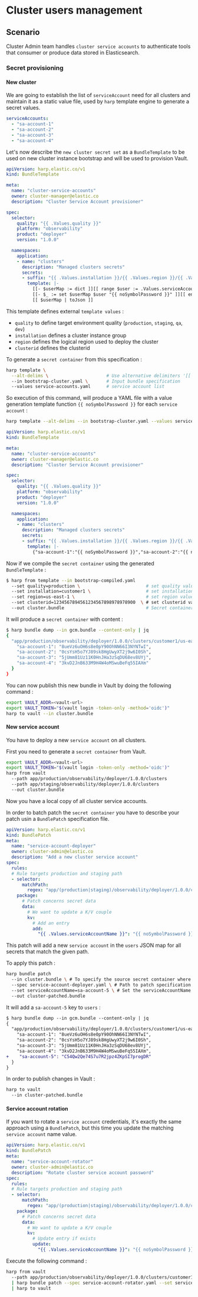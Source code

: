 # Cluster users management

## Scenario

Cluster Admin team handles `cluster service accounts` to authenticate tools that
consumer or produce data stored in Elasticsearch.

### Secret provisioning

#### New cluster

We are going to establish the list of `serviceAccount` need for all clusters
and maintain it as a static value file, used by `harp` template engine to
generate a secret values.

[embedmd]:# (service-accounts.yaml)
```yaml
serviceAccounts:
  - "sa-account-1"
  - "sa-account-2"
  - "sa-account-3"
  - "sa-account-4"

```

Let's now describe the `new cluster secret set` as a `BundleTemplate` to be
used on new cluster instance bootstrap and will be used to provision Vault.

[embedmd]:# (bootstrap-cluster.yaml)
```yaml
apiVersion: harp.elastic.co/v1
kind: BundleTemplate

meta:
  name: "cluster-service-accounts"
  owner: cluster-manager@elastic.co
  description: "Cluster Service Account provisioner"

spec:
  selector:
    quality: "{{ .Values.quality }}"
    platform: "observability"
    product: "deployer"
    version: "1.0.0"

  namespaces:
    application:
    - name: "clusters"
      description: "Managed clusters secrets"
      secrets:
      - suffix: "{{ .Values.installation }}/{{ .Values.region }}/{{ .Values.clusterid }}/users"
        template: |-
          [[- $userMap := dict ]][[ range $user := .Values.serviceAccounts -]]
          [[- $_ := set $userMap $user "{{ noSymbolPassword }}" ]][[ end ]]
          [[ $userMap | toJson ]]
```

This template defines external `template values` :

* `quality` to define target environment quality (`production`, `staging`, `qa`, `dev`)
* `installation` defines a cluster instance group
* `region` defines the logical region used to deploy the cluster
* `clusterid` defines the clusterid

To generate a `secret container` from this specification :

```sh
harp template \
  --alt-delims \                      # Use alternative delimiters '[[ ]]'
  --in bootstrap-cluster.yaml \       # Input bundle specification
  --values service-accounts.yaml      # service account list
```

So execution of this command, will produce a YAML file with a value generation
template function `{{ noSymbolPassword }}` for each `service account` :

```sh
harp template --alt-delims --in bootstrap-cluster.yaml --values service-accounts.yaml > bootstrap-compiled.yaml
```

[embedmd]:# (bootstrap-compiled.yaml)
```yaml
apiVersion: harp.elastic.co/v1
kind: BundleTemplate

meta:
  name: "cluster-service-accounts"
  owner: cluster-manager@elastic.co
  description: "Cluster Service Account provisioner"

spec:
  selector:
    quality: "{{ .Values.quality }}"
    platform: "observability"
    product: "deployer"
    version: "1.0.0"

  namespaces:
    application:
    - name: "clusters"
      description: "Managed clusters secrets"
      secrets:
      - suffix: "{{ .Values.installation }}/{{ .Values.region }}/{{ .Values.clusterid }}/users"
        template: |-
          {"sa-account-1":"{{ noSymbolPassword }}","sa-account-2":"{{ noSymbolPassword }}","sa-account-3":"{{ noSymbolPassword }}","sa-account-4":"{{ noSymbolPassword }}"}
```

Now if we compile the `secret container` using the generated `BundleTemplate` :

```sh
$ harp from template --in bootstrap-compiled.yaml
  --set quality=production \                         # set quality value
  --set installation=customer1 \                     # set installation value
  --set region=us-east-1 \                           # set region value
  --set clusterid=1234567894561234567898978978900  \ # set clusterid value--out gcm.bundle
  --out cluster.bundle                               # Secret container name
```

It will produce a `secret container` with content :

```sh
$ harp bundle dump --in gcm.bundle --content-only | jq
{
  "app/production/observability/deployer/1.0.0/clusters/customer1/us-east-1/1234567894561234567898978978900/users": {
    "sa-account-1": "8ueVz6uOH6s8e0pY90OhNN66I3NYNTwI",
    "sa-account-2": "0csYsH5o7YJ89sk8HgUwyXT2j9w6I0Sh",
    "sa-account-3": "5jUmm81Uz11K0HnJHa3zSqDU68ev8UYj",
    "sa-account-4": "3kvD2JnB633M9H4W4oMSwuBeFq55IAXm"
  }
}
```

You can now publish this new bundle in Vault by doing the following command :

```sh
export VAULT_ADDR=<vault-url>
export VAULT_TOKEN="$(vault login -token-only -method='oidc')"
harp to vault --in cluster.bundle
```

#### New service account

You have to deploy a new `service account` on all clusters.

First you need to generate a `secret container` from Vault.

```sh
export VAULT_ADDR=<vault-url>
export VAULT_TOKEN="$(vault login -token-only -method='oidc')"
harp from vault
  --path app/production/observability/deployer/1.0.0/clusters
  --path app/staging/observability/deployer/1.0.0/clusters
  --out cluster.bundle
```

Now you have a local copy of all cluster service accounts.

In order to batch patch the `secret container` you have to describe your patch
usin a `BundlePatch` specification file.

[embedmd]:# (service-account-deployer.yaml)
```yaml
apiVersion: harp.elastic.co/v1
kind: BundlePatch
meta:
  name: "service-account-deployer"
  owner: cluster-admin@elastic.co
  description: "Add a new cluster service account"
spec:
  rules:
  # Rule targets production and staging path
  - selector:
      matchPath:
        regex: "app/(production|staging)/observability/deployer/1.0.0/clusters/.*/.*/[0-9a-z]{32}/users"
    package:
      # Patch concerns secret data
      data:
        # We want to update a K/V couple
        kv:
          # Add an entry
          add:
            "{{ .Values.serviceAccountName }}": "{{ noSymbolPassword }}"
```

This patch will add a new `service account` in the `users` JSON map for all secrets
that match the given path.

To apply this patch :

```sh
harp bundle patch
  --in cluster.bundle \ # To specify the source secret container where the patch will be applied
  --spec service-account-deployer.yaml \ # Path to patch specification
  --set serviceAccountName=sa-account-5 \ # Set the serviceAccountName value
  --out cluster-patched.bundle
```

It will add a `sa-account-5` key to `users` :

```diff
$ harp bundle dump --in gcm.bundle --content-only | jq
{
  "app/production/observability/deployer/1.0.0/clusters/customer1/us-east-1/1234567894561234567898978978900/users": {
    "sa-account-1": "8ueVz6uOH6s8e0pY90OhNN66I3NYNTwI",
    "sa-account-2": "0csYsH5o7YJ89sk8HgUwyXT2j9w6I0Sh",
    "sa-account-3": "5jUmm81Uz11K0HnJHa3zSqDU68ev8UYj",
    "sa-account-4": "3kvD2JnB633M9H4W4oMSwuBeFq55IAXm",
+    "sa-account-5": "C54Qw2Qe74S7u7R2jpz4ZKpSI7progDR"
  }
}
```

In order to publish changes in Vault :

```sh
harp to vault
  --in cluster-patched.bundle
```

#### Service account rotation

If you want to rotate a `service account` credentials, it's exactly the same
approach using a `BundlePatch`, but this time you update the matching `service account` name value.

[embedmd]:# (service-account-rotator.yaml)
```yaml
apiVersion: harp.elastic.co/v1
kind: BundlePatch
meta:
  name: "service-account-rotator"
  owner: cluster-admin@elastic.co
  description: "Rotate cluster service account password"
spec:
  rules:
  # Rule targets production and staging path
  - selector:
      matchPath:
        regex: "app/(production|staging)/observability/deployer/1.0.0/clusters/.*/.*/[0-9a-z]{32}/users"
    package:
      # Patch concerns secret data
      data:
        # We want to update a K/V couple
        kv:
          # Update entry if exists
          update:
            "{{ .Values.serviceAccountName }}": "{{ noSymbolPassword }}"
```

Execute the following command :

```sh
harp from vault
  --path app/production/observability/deployer/1.0.0/clusters/customer1/us-east-1/1234567894561234567898978978900/users
  | harp bundle patch --spec service-account-rotator.yaml --set serviceAccountName=sa-account-2
  | harp to vault
```

